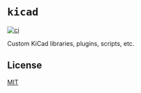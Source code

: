 # `kicad`

[![ci](https://github.com/loozhengyuan/kicad/actions/workflows/ci.yml/badge.svg)](https://github.com/loozhengyuan/kicad/actions/workflows/ci.yml)

Custom KiCad libraries, plugins, scripts, etc.

## License

[MIT](https://choosealicense.com/licenses/mit/)
